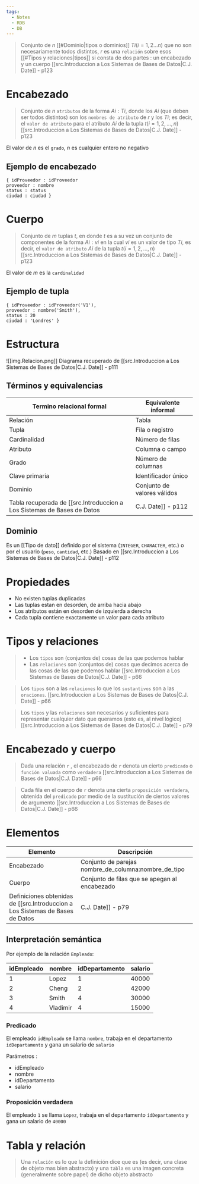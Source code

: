 ```yaml
---
tags:
  - Notes
  - RDB
  - DB
---
```

>Conjunto de $n$ [[#Dominio|tipos o dominios]] $Ti(i=1,2...n)$ que no son necesariamente todos distintos, $r$ es una `relación` sobre esos [[#Tipos y relaciones|tipos]] si consta de dos partes : un encabezado y un cuerpo
>[[src.Introduccion a Los Sistemas de Bases de Datos|C.J. Date]] - p123

# Encabezado
> Conjunto de $n$ `atributos` de la forma $Ai:Ti$, donde los $Ai$ (que deben ser todos distintos) son los `nombres de atributo` de $r$ y los $Ti$; es decir, el `valor de atributo` para el atributo $Ai$ de la tupla $t(i=1,2,...,n)$
> [[src.Introduccion a Los Sistemas de Bases de Datos|C.J. Date]] - p123

El valor de $n$ es el `grado`, $n$ es cualquier entero no negativo

## Ejemplo de encabezado
``` 
{ idProveedor : idProveedor
proveedor : nombre
status : status
ciudad : ciudad }
```
# Cuerpo
>Conjunto de $m$ tuplas $t$, en donde $t$ es a su vez un conjunto de componentes de la forma $Ai:vi$ en la cual $vi$ es un valor de tipo $Ti$, es decir, el `valor de atributo` $Ai$ de la tupla $t(i=1,2,...,n)$
>[[src.Introduccion a Los Sistemas de Bases de Datos|C.J. Date]] - p123

El valor de $m$ es la `cardinalidad`
## Ejemplo de tupla
```
{ idProveedor : idProveedor('V1'),
proveedor : nombre('Smith'),
status : 20
ciudad : 'Londres' }
```
# Estructura
![[img.Relacion.png]]
Diagrama recuperado de [[src.Introduccion a Los Sistemas de Bases de Datos|C.J. Date]] - p111
## Términos y equivalencias

| **Termino relacional formal** | **Equivalente informal**    |
| ----------------------------- | --------------------------- |
| Relación                      | Tabla                       |
| Tupla                         | Fila o registro             |
| Cardinalidad                  | Número de filas             |
| Atributo                      | Columna o campo             |
| Grado                         | Número de columnas          |
| Clave primaria                | Identificador único         |
| Dominio                       | Conjunto de valores válidos |
Tabla recuperada de [[src.Introduccion a Los Sistemas de Bases de Datos|C.J. Date]] - p112

## Dominio
Es un [[Tipo de dato]] definido por el sistema (`INTEGER`, `CHARACTER`, etc.) o por el usuario (`peso`, `cantidad`, etc.)
Basado en [[src.Introduccion a Los Sistemas de Bases de Datos|C.J. Date]] - p112

# Propiedades
- No existen tuplas duplicadas
- Las tuplas estan en desorden, de arriba hacia abajo
- Los atributos están en desorden de izquierda a derecha
- Cada tupla contiene exactamente un valor para cada atributo
# Tipos y relaciones
> - Los `tipos` son (conjuntos de) cosas de las que podemos hablar
> - Las `relaciones` son (conjuntos de) cosas que decimos acerca de las cosas de las que podemos hablar
> [[src.Introduccion a Los Sistemas de Bases de Datos|C.J. Date]] - p66

>Los `tipos` son a las `relaciones` lo que los `sustantivos` son a las `oraciones`.
>[[src.Introduccion a Los Sistemas de Bases de Datos|C.J. Date]] - p66

>Los `tipos` y las `relaciones` son necesarios y suficientes para representar cualquier dato que queramos (esto es, al nivel lógico)
>[[src.Introduccion a Los Sistemas de Bases de Datos|C.J. Date]] - p79

# Encabezado y cuerpo
> Dada una relación `r` , el encabezado de `r` denota un cierto `predicado` o `función valuada` como `verdadera`
> [[src.Introduccion a Los Sistemas de Bases de Datos|C.J. Date]] - p66

>Cada fila en el cuerpo de `r` denota una cierta `proposición verdadera`, obtenida del `predicado` por medio de la sustitución de ciertos valores de argumento
>[[src.Introduccion a Los Sistemas de Bases de Datos|C.J. Date]] - p66

# Elementos
| Elemento   | Descripción                                          |
| ---------- | ---------------------------------------------------- |
| Encabezado | Conjunto de parejas nombre_de_columna:nombre_de_tipo |
| Cuerpo     | Conjunto de filas que se apegan al encabezado        |
Definiciones obtenidas de [[src.Introduccion a Los Sistemas de Bases de Datos|C.J. Date]] - p79
## Interpretación semántica
Por ejemplo de la relación `Empleado`:

| idEmpleado | nombre   | idDepartamento | salario |
| ---------- | -------- | -------------- | ------- |
| 1          | Lopez    | 1              | 40000   |
| 2          | Cheng    | 2              | 42000   |
| 3          | Smith    | 4              | 30000   |
| 4          | Vladimir | 4              | 15000   |

### Predicado
El empleado `idEmpleado` se llama `nombre`, trabaja en el departamento `idDepartamento` y gana un salario de `salario`

Parámetros :
- idEmpleado
- nombre
- idDepartamento
- salario

### Proposición verdadera
El empleado `1` se llama `Lopez`, trabaja en el departamento `idDepartamento` y gana un salario de `40000`

# Tabla y relación
>Una `relación` es lo que la definición dice que es (es decir, una clase de objeto mas bien abstracto) y una `tabla` es una imagen concreta (generalmente sobre papel) de dicho objeto abstracto
>